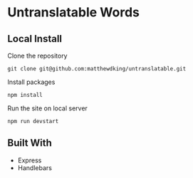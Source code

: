 # Untranslatable Words


## Local Install

Clone the repository
```
git clone git@github.com:matthewdking/untranslatable.git
```
Install packages
```
npm install
```
Run the site on local server
```
npm run devstart
```

## Built With
+ Express
+ Handlebars
